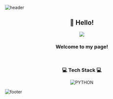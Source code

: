 ![header](https://capsule-render.vercel.app/api?type=waving&&color=auto&height=100&section=header&fontSize=90)

<h2 align="center">👋 Hello! </h2>

<div align = "center">

<img src="https://images.velog.io/images/wooogie/profile/2f9a7f2f-5f6f-4b08-b3f5-f809807437a2/%EB%9A%B1%EC%9D%B49.jpg">
<h3>Welcome to my page!</h3>

</div>

<div align = "center"><br/>
<h3>💻 Tech Stack 💻</h3>

![PYTHON](https://img.shields.io/badge/-PYTHON-9cf?style=for-the-badge&logo=python&logoColor=ffffff)

</div>


![footer](https://capsule-render.vercel.app/api?type=waving&&color=gradient&height=100&section=footer&fontSize=90)
